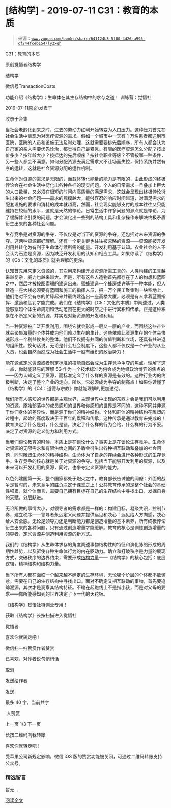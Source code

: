 # [结构学] - 2019-07-11 C31：教育的本质

> 来源：[`www.yuque.com/books/share/641124b8-5f80-4d26-a995-cf244fceb154/ly3xqh`](https://www.yuque.com/books/share/641124b8-5f80-4d26-a995-cf244fceb154/ly3xqh)



C31：教育的本质 

原创觉悟者结构学 

结构学 

微信号TransactionCosts 

功能介绍《结构学》：生命体在其生存结构中的求存之道！ 训练营：觉悟社 

2019-07-11[原文](https://mp.weixin.qq.com/s?__biz=MzIzMDYwOTM0Mg==&mid=2247484065&idx=1&sn=5712ab8593e2fe3f2194198772df9f53&chksm=e8b19a70dfc61366ea328bb0307ef7528f0491621384336a88396a15d0561d8c896a476818e5#rd))发表于 

收录于合集 

当社会老龄化到来之时，过去的劳动力红利开始转变为人口压力。这种压力首先在社会生活中表现为对医疗资源的需求。假如一个城市中一天有 1 万名患者都送到市医院，医院的人员和设施无法及时处理，这就需要要排先后顺序，所有人都会认为自己家的亲人需要优先诊治，都觉得自己最紧急。有限的医疗资源怎么分配？按出价多少？按年龄大小？按抵达的先后顺序？按社会职业等级？不管按哪一种条件，另一些人都会不满意。如何分配资源去满足需求又不让场面失控，保持系统井然有序的运转，这就是社会资源分配的运作机制。 

生命体对资源的需求是无限的，而载体转化能量的能力是有限的，由此形成的终极悖论会在社会生活中衍化出各种各样的现实问题。个人的日常需求一旦叠加上巨大的人口数量，又必须在很短的时间内高质量的满足需求，这就会呈现出终极悖论衍生出来的社会问题——需求的规模越大，能够容忍的响应时间越短，对满足需求的配套设施的要求和消耗的成本就越高，然而，社会现实能够支付的成本往往又只能维持在较低的水平，这就是天然的悖论。日常生活中许多问题的源点就是悖论，为了缓解悖论引发的问题，才会演化出一些列的结构工具和复杂操作来解决终极矛盾衍生出来的各种社会问题。 

生存竞争是对资源的争夺，不仅仅是对当下的资源的争夺，还包括对未来资源的争夺。这两种资源都好理解。还有一个更关键也往往被忽略的资源——资源能被开发利用并转化为有利于生命体存续所需的能量。开发利用基于认知。农业社会的人不会认为石油是资源，因为缺乏开发利用的认知和相应工具。如果你读了《结构学》的《C5：文化的本质》就会理解的更深。 

认知首先用来定义资源的，其次用来构建开发资源所需工具的。人类构建的工具越来越复杂，威力也越来越大。但是，所有这些人造物首先都存在于人的构想和蓝图之中，然后才被按图索骥的建造出来。蜜蜂建造一个蜂房或许基于一种本能，但人建造一座大楼必须要有蓝图和施工的指挥人员，把一万个民工聚集到一块空地上，他们绝对不会有序的忙碌起来并最终建造出一座高楼大厦。必须是有人拿着蓝图指挥、激励和惩罚才能完成。我们在《结构学》《C5：文化的本质》中阐述过，人类能够穿越个体生命周期和活动范围在更大的时空之中进行累积和传承。正是这种积累在不断定义新的资源，并实现对新资源的开发和利用。 

当一种资源被广泛开发利用，围绕它就会形成一层又一层的产业，而围绕这些产业就会聚集海量的个体并成为他们赖以生存的生计。这些依赖此资源生存的个体会快速形成一个利益攸关的整体。他们不仅拥有共同的价值判断和立场，还具有共进退的组织性。换句话说，无论是什么社会制度下，这些人都不仅仅是一个产业的从业人员，也会自然而然成为社会生活中一股有组织的政治势力！ 

能在源点定义资源或者制定标准的技能自然会成为生存竞争争夺的焦点。理解了这一点，你就能轻易的理解 5G 作为一个技术标准为何会成为地缘政治博弈的焦点的——因为认知定义了资源，而标准定义了什么样的资源是有效的。这种行业内的终极判断，决定了整个产业的走向。所以，它必须成为争夺的制高点！如果你读懂了《结构学》的《C4：道德与宗教》你就能理解的更加透彻。 

我们所有人感知的世界都是主观世界，主观世界中出现的东西才会是我们可以利用的资源。原始部落中的成员感知的世界和你感知的世界是不同的，这种不同并非源于你们身体的差异性，而是源于你们的精神结构。个体和群体的精神结构在雕塑的过程中，起始的高度取决于千百年的累积和传承，这种传承是通过教育来完成的！教育决定了什么是对，什么是错，决定了什么样的行为合格，什么样的行为不妥。决定了对资源的定义能力和利用方式。 

当我们谈论教育的时候，本质上是在谈论什么？事实上是在谈论生存竞争。生命体对资源的无限需求和有限供给之间的矛盾会衍生出各种相互联动和叠加的社会问题，同时雕塑生命体的精神结构。生命体为了自身的存续会进行各种形式的生存竞争。生存竞争的核心就是关于对资源的争夺。包括当下能够开发利用的资源，以及未来可以开发利用的资源，同时，也争夺定义资源的能力。 

以色列建国第一天，整个国家都处于炮火之中，教育部长告诫他的同僚：外面的战争是暂时的，未来竞争的胜负决定于课堂之上！公共教育传承的是整个社会的基础性积累，就个体而言，需要自己拥有目标在自己的生存结构中寻找出口，发掘自身的天赋，分层跃进。 

无论所做的事情大小，对领导者的需求都是一样的：构建目标，凝聚共识，控制节奏，建立秩序——领导者永远定义问题并提供远见和决心：远见给人方向感，决心给人安全感。无论是领导力还是判断能力都是创造增量的基本素养，所有终极悖论衍生出来的各种问题，只有通过创造增量才能缓解。教育的核心是训练创造增量的领导者，定义资源并创造利用资源的新方式。 

我们的《结构学》从生命体求存的角度阐述事物结构性的特征和演化脉络形成的周期性趋势，以及驱使各种生命体行为的内在驱动力。确立和打破秩序是力量的展现方式，突破秩序的边界约束，需要形成[结构力量](http://mp.weixin.qq.com/s?__biz=MzIzMDYwOTM0Mg==&mid=2247483942&idx=1&sn=53a6cd726a0ea5e93ef015690fa25d3b&chksm=e8b19af7dfc613e1f5509b8cebb677a6aa963a98b47438c54e89a8979374e794372cb1f0fe84&scene=21#wechat_redirect)——《结构学》的核心包括：底层逻辑，精神结构和结构力量。 

当下所有人都在面临一个越来越不确定的生存环境，无论哪个阶层的个体都不敢懈怠，需要在自己的生存结构中寻找出口。面对不确定又相互联动的事物，首先要追踪溯源，其次才是洞察其结构特征。不输在起跑线上不是指小孩，而是对父母的要求——你所能感知到的世界决定了下一代的天花板。 

《结构学》觉悟社特训营专用！ 

获取《结构学》长按扫描进入觉悟社  



觉悟者 

喜欢你就转走吧！ 

微信扫一扫赞赏作者赞赏 

已喜欢，对作者说句悄悄话 

取消 

发送给作者 

发送 

最多 40 字，当前共字 

 人赞赏 

上一页 1/3 下一页 

长按二维码向我转账 

喜欢你就转走吧！ 

受苹果公司新规定影响，微信 iOS 版的赞赏功能被关闭，可通过二维码转账支持公众号。 

### 精选留言 

暂无... 

[阅读全文](https://t.zsxq.com/rz3r72r)